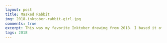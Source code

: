 ```yaml
---
layout: post
title: Masked Rabbit
img: 2018-inktober-rabbit-girl.jpg
comments: true
excerpt: This was my favorite Inktober drawing from 2018. I based it off a photograph of a doll with a rabbit mask. It really spoke to me because it made me think about my female rabbit character that I was creating for my hypothetical video game story. To summarize her story, she is a lovesick murderer hellbent on killing her lover's exes.
tags: 2018
---
```

